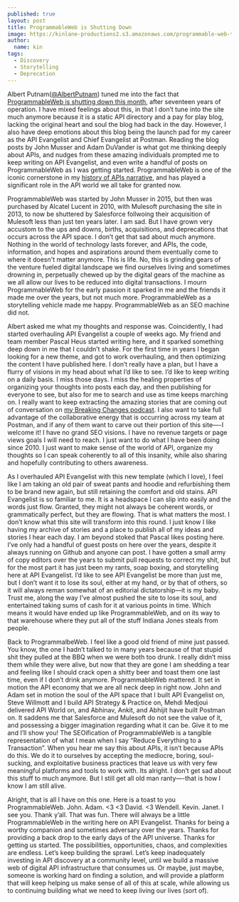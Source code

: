 ```yaml
---
published: true
layout: post
title: ProgrammableWeb is Shutting Down
image: https://kinlane-productions2.s3.amazonaws.com/programmable-web-then-now.png
author:
  name: kin
tags:
  - Discovery
  - Storytelling
  - Deprecation
---
```

Albert Putnam([@AlbertPutnam](https://twitter.com/AlbertPutnam)) tuned me into the fact that [ProgrammableWeb is shutting down this month](https://twitter.com/programmableweb/status/1579549899758383106), after seventeen years of operation. I have mixed feelings about this, in that I don’t tune into the site much anymore because it is a static API directory and a pay for play blog, lacking the original heart and soul the blog had back in the day. However, I also have deep emotions about this blog being the launch pad for my career as the API Evangelist and Chief Evangelist at Postman. Reading the blog posts by John Musser and Adam DuVander is what got me thinking deeply about APIs, and nudges from these amazing individuals prompted me to keep writing on API Evangelist, and even write a handful of posts on ProgrammableWeb as I was getting started. ProgrammableWeb is one of the iconic cornerstone in my [history of APIs narrative](https://apievangelist.com/info/history/), and has played a significant role in the API world we all take for granted now.

ProgrammableWeb was started by John Musser in 2015, but then was purchased by Alcatel Lucent in 2010, with Mulesoft purchasing the site in 2013, to now be shuttered by Salesforce follwoing their acquisition of Mulesoft less than just ten years later. I am sad. But I have grown very accustom to the ups and downs, births, acquisitions, and deprecations that occurs across the API space. I don’t get that sad about much anymore. Nothing in the world of technology lasts forever, and APIs, the code, information, and hopes and aspirations around them eventually come to where it doesn't matter anymore. This is life. No, this is grinding gears of the venture fueled digital landscape we find ourselves living and sometimes drowning in, perpetually chewed up by the digital gears of the machine as we all allow our lives to be reduced into digital transactions. I mourn ProgrammableWeb for the early passion it sparked in me and the friends it made me over the years, but not much more. ProgrammableWeb as a storytelling vehicle made me happy. ProgrammableWeb as an SEO machine did not.

Albert asked me what my thoughts and response was. Coincidently, I had started overhauling API Evangelist a couple of weeks ago. My friend and team member Pascal Heus started writing here, and it sparked something deep down in me that I couldn’t shake. For the first time in years I began looking for a new theme, and got to work overhauling, and then optimizing the content I have published here. I don’t really have a plan, but I have a flurry of visions in my head about what I’d like to see. I’d like to keep writing on a daily basis. I miss those days. I miss the healing properties of organizing your thoughts into posts each day, and then publishing for everyone to see, but also for me to search and use as time keeps marching on. I really want to keep extracting the amazing stories that are coming out of conversation on [my Breaking Changes podcast](https://www.postman.com/events/breaking-changes/). I also want to take full advantage of the collaborative energy that is occurring across my team at Postman, and if any of them want to carve out their portion of this site—-I welcome it! I have no grand SEO visions. I have no revenue targets or page views goals I will need to reach. I just want to do what I have been doing since 2010. I just want to make sense of the world of API, organize my thoughts so I can speak coherently to all of this insanity, while also sharing and hopefully contributing to others awareness. 

As I overhauled API Evangelist with this new template (which I love), I feel like I am taking an old pair of sweat pants and hoodie and refurbishing them to be brand new again, but still retaining the comfort and old stains. API Evangelist is so familiar to me. It is a headspace I can slip into easily and the words just flow. Granted, they might not always be coherent words, or grammatically perfect, but they are flowing. That is what matters the most. I don’t know what this site will transform into this round. I just know I like having my archive of stories and a place to publish all of my ideas and stories I hear each day. I am beyond stoked that Pascal likes posting here. I’ve only had a handful of guest posts on here over the years, despite it always running on Github and anyone can post. I have gotten a small army of copy editors over the years to submit pull requests to correct my shit, but for the most part it has just been my rants, soap boxing, and storytelling here at API Evangelist. I’d like to see API Evangelist be more than just me, but I don’t want it to lose its soul, either at my hand, or by that of others, so it will always reman somewhat of an editorial dictatorship—it is my baby. Trust me, along the way I’ve almost pushed the site to lose its soul, and entertained taking sums of cash for it at various points in time. Which means it would have ended up like ProgrammableWeb, and on its way to that warehouse where they put all of the stuff Indiana Jones steals from people. 

Back to ProgrammalbeWeb. I feel like a good old friend of mine just passed. You know, the one I hadn’t talked to in many years because of that stupid shit they pulled at the BBQ when we were both too drunk. I really didn’t miss them while they were alive, but now that they are gone I am shedding a tear and feeling like I should crack open a shitty beer and toast them one last time, even if I don’t drink anymore. ProgrammableWeb mattered. It set in motion the API economy that we are all neck deep in right now. John and Adam set in motion the soul of the API space that I built API Evangelist on, Steve Willmott and I build API Strategy & Practice on, Mehdi Medjoui delivered API World on, and Abhinav, Ankit, and Abhijit have built Postman on. It saddens me that Salesforce and Mulesoft do not see the value of it, and possessing a bigger imagination regarding what it can be. Give it to me and I’ll show you! The SEOification of ProgrammableWeb is a tangible representation of what I mean when I say “Reduce Everything to a Transaction”. When you hear me say this about APIs, it isn’t because APIs do this. We do it to ourselves by accepting the mediocre, boring, soul-sucking, and exploitative business practices that leave us with very few meaningful platforms and tools to work with. Its alright. I don’t get sad about this stuff to much anymore. But I still get all old man ranty—-that is how I know I am still alive. 

Alright, that is all I have on this one. Here is a toast to you ProgrammableWeb. John. Adam. <3 <3 David. <3 Wendell. Kevin. Janet. I see you. Thank y’all. That was fun. There will always be a little ProgrammableWeb in the writing here on API Evangelist. Thanks for being a worthy companion and sometimes adversary over the years. Thanks for providing a back drop to the early days of the API universe. Thanks for getting us started. The possibilities, opportunities, chaos, and complexities are endless. Let’s keep building the sprawl. Let’s keep inadequately investing in API discovery at a community level, until we build a massive web of digital API infrastructure that consumes us. Or maybe, just maybe, someone is working hard on finding a solution, and will provide a platform that will keep helping us make sense of all of this at scale, while allowing us to continuing building what we need to keep living our lives (sort of).

